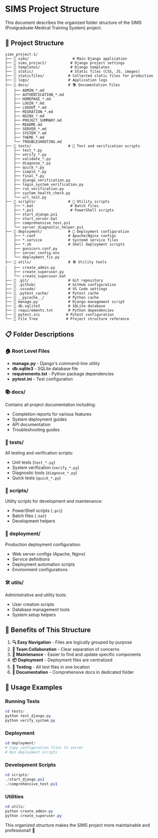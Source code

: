 # SIMS Project Structure

This document describes the organized folder structure of the SIMS (Postgraduate Medical Training System) project.

## 📁 Project Structure

```
sims_project-1/
├── 📂 sims/                    # Main Django application
├── 📂 sims_project/           # Django project settings
├── 📂 templates/              # Django templates
├── 📂 static/                 # Static files (CSS, JS, images)
├── 📂 staticfiles/           # Collected static files for production
├── 📂 logs/                  # Application logs
├── 📂 docs/                  # 📚 Documentation files
│   ├── ADMIN_*.md
│   ├── AUTHENTICATION_*.md
│   ├── HOMEPAGE_*.md
│   ├── LOGIN_*.md
│   ├── LOGOUT_*.md
│   ├── MIGRATION_*.md
│   ├── NGINX_*.md
│   ├── PROJECT_SUMMARY.md
│   ├── README.md
│   ├── SERVER_*.md
│   ├── SYSTEM_*.md
│   ├── THEME_*.md
│   └── TROUBLESHOOTING.md
├── 📂 tests/                 # 🧪 Test and verification scripts
│   ├── test_*.py
│   ├── verify_*.py
│   ├── validate_*.py
│   ├── diagnose_*.py
│   ├── quick_*.py
│   ├── simple_*.py
│   ├── final_*.py
│   ├── django_verification.py
│   ├── login_system_verification.py
│   ├── run_verification.py
│   ├── system_health_check.py
│   └── url_test.py
├── 📂 scripts/               # 🔧 Utility scripts
│   ├── *.bat                 # Batch files
│   ├── *.ps1                 # PowerShell scripts
│   ├── start_django.ps1
│   ├── start_server.bat
│   ├── comprehensive_test.ps1
│   └── server_diagnostic_helper.ps1
├── 📂 deployment/            # 🚀 Deployment configuration
│   ├── *.conf               # Apache/Nginx configs
│   ├── *.service            # Systemd service files
│   ├── *.sh                 # Shell deployment scripts
│   ├── gunicorn.conf.py
│   ├── server_config.env
│   └── deployment_fix.py
├── 📂 utils/                 # 🛠️ Utility tools
│   ├── create_admin.py
│   ├── create_superuser.py
│   └── create_superuser.bat
├── 📂 .git/                  # Git repository
├── 📂 .github/               # GitHub configuration
├── 📂 .vscode/               # VS Code settings
├── 📂 .pytest_cache/         # Pytest cache
├── 📂 __pycache__/           # Python cache
├── 📄 manage.py              # Django management script
├── 📄 db.sqlite3             # SQLite database
├── 📄 requirements.txt       # Python dependencies
├── 📄 pytest.ini            # Pytest configuration
└── 📄 File Tree             # Project structure reference
```

## 📋 Folder Descriptions

### 🏠 Root Level Files
- **manage.py** - Django's command-line utility
- **db.sqlite3** - SQLite database file
- **requirements.txt** - Python package dependencies
- **pytest.ini** - Test configuration

### 📚 docs/
Contains all project documentation including:
- Completion reports for various features
- System deployment guides
- API documentation
- Troubleshooting guides

### 🧪 tests/
All testing and verification scripts:
- Unit tests (`test_*.py`)
- System verification (`verify_*.py`)
- Diagnostic tools (`diagnose_*.py`)
- Quick tests (`quick_*.py`)

### 🔧 scripts/
Utility scripts for development and maintenance:
- PowerShell scripts (`.ps1`)
- Batch files (`.bat`)
- Development helpers

### 🚀 deployment/
Production deployment configuration:
- Web server configs (Apache, Nginx)
- Service definitions
- Deployment automation scripts
- Environment configurations

### 🛠️ utils/
Administrative and utility tools:
- User creation scripts
- Database management tools
- System setup helpers

## 🎯 Benefits of This Structure

1. **🔍 Easy Navigation** - Files are logically grouped by purpose
2. **👥 Team Collaboration** - Clear separation of concerns
3. **🔧 Maintenance** - Easier to find and update specific components
4. **📦 Deployment** - Deployment files are centralized
5. **🧪 Testing** - All test files in one location
6. **📖 Documentation** - Comprehensive docs in dedicated folder

## 🚀 Usage Examples

### Running Tests
```powershell
cd tests/
python test_django.py
python verify_system.py
```

### Deployment
```powershell
cd deployment/
# Copy configuration files to server
# Run deployment scripts
```

### Development Scripts
```powershell
cd scripts/
./start_django.ps1
./comprehensive_test.ps1
```

### Utilities
```powershell
cd utils/
python create_admin.py
python create_superuser.py
```

This organized structure makes the SIMS project more maintainable and professional! 🎉
